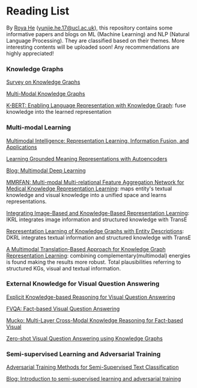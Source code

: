 # Reading List
By [Roya He](https://royahe.github.io) (yunjie.he.17@ucl.ac.uk), this repository contains some informative papers and blogs on ML (Machine Learning) and NLP (Natural Language Processing). They are classified based on their themes. More interesting contents will be uploaded soon! Any recommendations are highly appreciated! 

### Knowledge Graphs
[Survey on Knowledge Graphs](https://github.com/RoyaHe/Reading-List/blob/main/file/Knowledge%20Graph.pdf)

[Multi-Modal Knowledge Graphs](https://arxiv.org/abs/1903.05485)

[K-BERT: Enabling Language Representation with Knowledge Graph](https://arxiv.org/pdf/1909.07606.pdf): fuse knowledge into the learned representation


### Multi-modal Learning
[Multimodal Intelligence: Representation Learning, Information Fusion, and Applications](https://arxiv.org/abs/1911.03977)

[Learning Grounded Meaning Representations with Autoencoders](https://aclanthology.org/P14-1068/)

[Blog: Multimodal Deep Learning](https://towardsdatascience.com/multimodal-deep-learning-ce7d1d994f4)

[MMRFAN: Multi-modal Multi-relational Feature Aggregation Network for Medical Knowledge Representation Learning](https://dl.acm.org/doi/abs/10.1145/3394171.3413736): maps entity's textual knowledge and visual knowledge into a unified space and learns representations.

[Integrating Image-Based and Knowledge-Based Representation Learning](https://ieeexplore.ieee.org/stamp/stamp.jsp?tp=&arnumber=8689107): IKRL integrates image information and structured knowledge with TransE

[Representation Learning of Knowledge Graphs with Entity Descriptions](https://dl.acm.org/doi/10.5555/3016100.3016273): DKRL integrates textual information and structured knowledge with TransE


[A Multimodal Translation-Based Approach for Knowledge Graph Representation Learning](https://aclanthology.org/S18-2027/): combining complementary(multimodal) energies is found making the results more robust. Total plausibilities referring to structured KGs, visual and textual information.


### External Knowledge for Visual Question Answering
[Explicit Knowledge-based Reasoning for Visual Question Answering](https://www.ijcai.org/proceedings/2017/0179.pdf)

[FVQA: Fact-based Visual Question Answering](https://arxiv.org/pdf/1606.05433.pdf)

[Mucko: Multi-Layer Cross-Modal Knowledge Reasoning for Fact-based Visual](https://arxiv.org/pdf/2006.09073.pdf)

[Zero-shot Visual Question Answering using Knowledge Graphs](https://arxiv.org/pdf/2107.05348.pdfc)




### Semi-supervised Learning and Adversarial Training
[Adversarial Training Methods for Semi-Supervised Text Classification](https://arxiv.org/abs/1605.07725)

[Blog: Introduction to semi-supervised learning and adversarial training](https://medium.com/inside-machine-learning/placeholder-3557ebb3d470)

